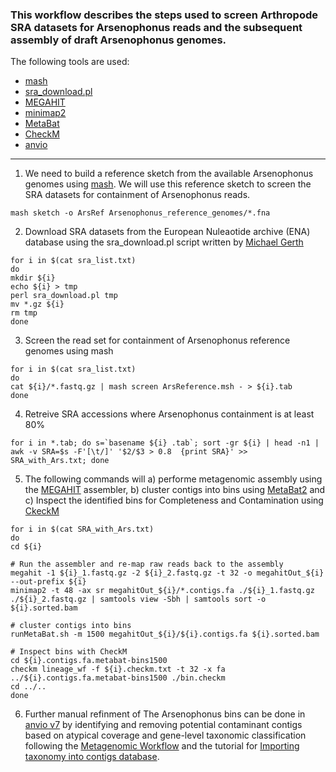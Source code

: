 ### This workflow describes the steps used to screen Arthropode SRA datasets for Arsenophonus reads and the subsequent assembly of draft Arsenophonus genomes.

The following tools are used:

* [mash](https://mash.readthedocs.io/en/latest/index.html)
* [sra_download.pl](https://github.com/gerthmicha/perlscripts/blob/master/sra_download.pl)
* [MEGAHIT](https://github.com/voutcn/megahit)
* [minimap2](https://github.com/lh3/minimap2)
* [MetaBat](https://bitbucket.org/berkeleylab/metabat/src/master/)
* [CheckM](https://github.com/Ecogenomics/CheckM/wiki)
* [anvio](https://anvio.org/install/)


---

1. We need to build a reference sketch from the available Arsenophonus genomes using [mash](https://mash.readthedocs.io/en/latest/index.html). We will use this reference sketch to screen the SRA datasets for containment of Arsenophonus reads.
```
mash sketch -o ArsRef Arsenophonus_reference_genomes/*.fna
```

2. Download SRA datasets from the European Nuleaotide archive (ENA) database using the sra_download.pl script written by [Michael Gerth](https://github.com/gerthmicha/perlscripts/blob/master/sra_download.pl)
```
for i in $(cat sra_list.txt)
do
mkdir ${i}
echo ${i} > tmp
perl sra_download.pl tmp
mv *.gz ${i}
rm tmp
done
```

3. Screen the read set for containment of Arsenophonus reference genomes using mash
```
for i in $(cat sra_list.txt)
do
cat ${i}/*.fastq.gz | mash screen ArsReference.msh - > ${i}.tab
done
```

4. Retreive SRA accessions where Arsenophonus containment is at least 80%
```
for i in *.tab; do s=`basename ${i} .tab`; sort -gr ${i} | head -n1 | awk -v SRA=$s -F'[\t/]' '$2/$3 > 0.8  {print SRA}' >> SRA_with_Ars.txt; done
```

5. The following commands will a) performe metagenomic assembly using the [MEGAHIT](https://github.com/voutcn/megahit) assembler, b) cluster contigs into bins using [MetaBat2](https://bitbucket.org/berkeleylab/metabat/src/master/) and c) Inspect the identified bins for Completeness and Contamination using [CkeckM](https://github.com/Ecogenomics/CheckM/wiki)
```
for i in $(cat SRA_with_Ars.txt)
do
cd ${i}

# Run the assembler and re-map raw reads back to the assembly 
megahit -1 ${i}_1.fastq.gz -2 ${i}_2.fastq.gz -t 32 -o megahitOut_${i} --out-prefix ${i}
minimap2 -t 48 -ax sr megahitOut_${i}/*.contigs.fa ./${i}_1.fastq.gz ./${i}_2.fastq.gz | samtools view -Sbh | samtools sort -o ${i}.sorted.bam

# cluster contigs into bins
runMetaBat.sh -m 1500 megahitOut_${i}/${i}.contigs.fa ${i}.sorted.bam 

# Inspect bins with CheckM
cd ${i}.contigs.fa.metabat-bins1500
checkm lineage_wf -f ${i}.checkm.txt -t 32 -x fa ../${i}.contigs.fa.metabat-bins1500 ./bin.checkm
cd ../..
done
```

6. Further manual refinment of The Arsenophonus bins can be done in [anvio v7](https://anvio.org/install/) by identifying and removing potential contaminant contigs based on atypical coverage and gene-level taxonomic classification following the [Metagenomic Workflow](https://merenlab.org/2016/06/22/anvio-tutorial-v2/) and the tutorial for [Importing taxonomy into contigs database](https://merenlab.org/2016/06/18/importing-taxonomy/).
